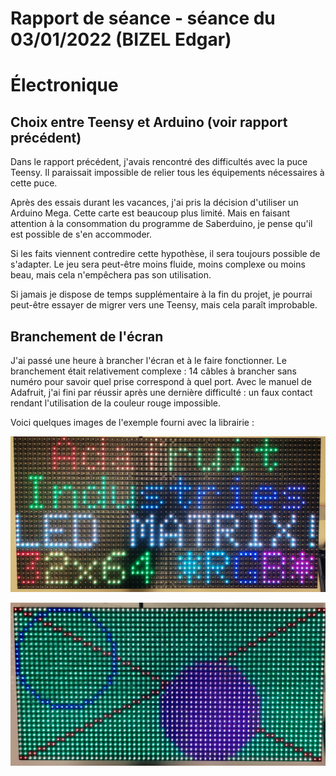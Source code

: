 # Rapport de séance - séance du 03/01/2022 (BIZEL Edgar)

# Électronique

## Choix entre Teensy et Arduino (voir rapport précédent)

Dans le rapport précédent, j'avais rencontré des difficultés avec la puce Teensy.
Il paraissait impossible de relier tous les équipements nécessaires à cette puce.

Après des essais durant les vacances, j'ai pris la décision d'utiliser un Arduino Mega.
Cette carte est beaucoup plus limité. Mais en faisant attention à la consommation du programme de Saberduino, je pense qu'il est possible de s'en accommoder.

Si les faits viennent contredire cette hypothèse, il sera toujours possible de s'adapter. Le jeu sera peut-être moins fluide, moins complexe ou moins beau, mais cela n'empêchera pas son utilisation.

Si jamais je dispose de temps supplémentaire à la fin du projet, je pourrai peut-être essayer de migrer vers une Teensy, mais cela paraît improbable.

## Branchement de l'écran

J'ai passé une heure à brancher l'écran et à le faire fonctionner. Le branchement était relativement complexe : 14 câbles à brancher sans numéro pour savoir quel prise correspond à quel port.
Avec le manuel de Adafruit, j'ai fini par réussir après une dernière difficulté : un faux contact rendant l'utilisation de la couleur rouge impossible.

Voici quelques images de l'exemple fourni avec la librairie :

![](res/03_matrix_demo1.png)

![](res/03_matrix_demo2.png)
